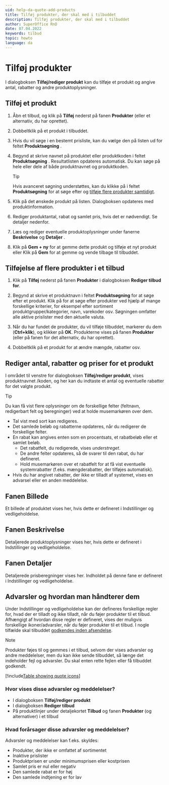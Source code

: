 ```yaml
---
uid: help-da-quote-add-products
title: Tilføj produkter, der skal med i tilbuddet
description: Tilføj produkter, der skal med i tilbuddet
author: SuperOffice RnD
date: 07.04.2022
keywords: tilbud
topic: howto
language: da
---
```


# Tilføj produkter

I dialogboksen **Tilføj/rediger produkt** kan du tilføje et produkt og angive antal, rabatter og andre produktoplysninger.

## Tilføj et produkt

1. Åbn et tilbud, og klik på **Tilføj** nederst på fanen **Produkter** (eller et alternativ, du har oprettet).

1. Dobbeltklik på et produkt i tilbuddet.

1. Hvis du vil søge i en bestemt prisliste, kan du vælge den på listen ud for feltet **Produktsøgning** .

1. Begynd at skrive navnet på produktet eller produktkoden i feltet **Produktsøgning** . Resultatlisten opdateres automatisk. Du kan søge på hele eller dele af både produktnavnet og produktkoden.

    > [!TIP]
    > Hvis avanceret søgning understøttes, kan du klikke på <i class="ph ph-magnifying-glass" aria-label="Search icon"></i> i feltet **Produktsøgning** for at søge efter og [tilføje flere produkter samtidigt](#add-multiple).

1. Klik på det ønskede produkt på listen. Dialogboksen opdateres med produktinformation.

1. Rediger produktantal, rabat og samlet pris, hvis det er nødvendigt. Se detaljer nedenfor.

1. Læs og rediger eventuelle produktoplysninger under fanerne **Beskrivelse** og **Detaljer** .

1. Klik på **Gem + ny** for at gemme dette produkt og tilføje et nyt produkt
    eller
    Klik på **Gem** for at gemme og vende tilbage til tilbuddet.

## <a id="add-multiple"></a>Tilføjelse af flere produkter i et tilbud

1. Klik på **Tilføj** nederst på fanen **Produkter** i dialogboksen **Rediger tilbud for**.

2. Begynd at skrive et produktnavn i feltet **Produktsøgning** for at søge efter et produkt. Klik på <i class="ph ph-magnifying-glass" aria-label="Search icon"></i> for at søge efter produkter ved hjælp af mange forskellige kriterier, for eksempel efter sortiment produktgrupper/kategorier, navn, varekoder osv. Søgningen omfatter alle aktive prislister med den aktuelle valuta.

3. Når du har fundet de produkter, du vil tilføje tilbuddet, markerer du dem (**Ctrl+klik**), og klikker på **OK**. Produkterne vises på fanen **Produkter** (eller på fanen for det alternativ, du har oprettet).

4. Dobbeltklik på et produkt for at ændre mængde, rabatter osv.

## Rediger antal, rabatter og priser for et produkt

I området til venstre for dialogboksen **Tilføj/rediger produkt**, vises produktnavnet /koden, og her kan du indtaste et antal og eventuelle rabatter for det valgte produkt.

> [!TIP]
> Du kan få vist flere oplysninger om de forskellige felter (feltnavn, redigerbart felt og beregninger) ved at holde musemarkøren over dem.

* Tal vist med sort kan redigeres.
* Det samlede beløb og rabatterne opdateres, når du redigerer de forskellige felter.
* En rabat kan angives enten som en procentsats, et rabatbeløb eller et samlet beløb.
  * Det rabatfelt, du redigerede, vises *understreget*.
  * De andre felter opdateres, så de svarer til den rabat, du har defineret.
  * Hold musemarkøren over et rabatfelt for at få vist eventuelle systemrabatter (f.eks. mængderabatter, der tilføjes automatisk).
* Hvis du har angivet rabatter, der ikke er tilladt af systemet, vises en advarsel eller en anden meddelelse.

## Fanen Billede

Et billede af produktet vises her, hvis dette er defineret i Indstillinger og vedligeholdelse.

## Fanen Beskrivelse

Detaljerede produktoplysninger vises her, hvis dette er defineret i Indstillinger og vedligeholdelse.

## Fanen Detaljer

Detaljerede prisberegninger vises her. Indholdet på denne fane er defineret i Indstillinger og vedligeholdelse.

## <a id="warning"></a>Advarsler og hvordan man håndterer dem

Under Indstillinger og vedligeholdelse kan der defineres forskellige regler for, hvad der er tilladt og ikke tilladt, når du føjer produkter til et tilbud. Afhængigt af hvordan disse regler er defineret, vises der muligvis forskellige ikoner/advarsler, når du føjer produkter til et tilbud. I nogle tilfælde skal tilbuddet [godkendes inden afsendelse][1].

> [!NOTE]
> Produkter føjes til og gemmes i et tilbud, selvom der vises advarsler og andre meddelelser, men du kan ikke sende tilbuddet, så længe det indeholder fejl og advarsler. Du skal enten rette fejlen eller få tilbuddet godkendt.

[!include[Table showing quote icons](includes/table-quote-icons.md)]

### Hvor vises disse advarsler og meddelelser?

* I dialogboksen **Tilføj/rediger produkt**
* I dialogboksen **Rediger tilbud**
* På produktlinjer under detaljekortet **Tilbud** og fanen **Produkter** (og alternativer) i et tilbud

### Hvad forårsager disse advarsler og meddelelser?

Advarsler og meddelelser kan f.eks. skyldes:

* Produkter, der ikke er omfattet af sortimentet
* Inaktive prislister
* Produktprisen er under minimumsprisen eller kostprisen
* Samlet pris er nul eller negativ
* Den samlede rabat er for høj
* Den samlede indtjening er for lav

<!-- Referenced links -->
[1]: approve.md
